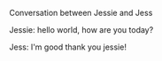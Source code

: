 Conversation between Jessie and Jess

Jessie: hello world, how are you today?

Jess: I'm good thank you jessie!